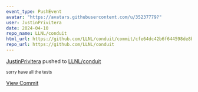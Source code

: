 ```yaml
---
event_type: PushEvent
avatar: "https://avatars.githubusercontent.com/u/35237779?"
user: JustinPrivitera
date: 2024-04-10
repo_name: LLNL/conduit
html_url: https://github.com/LLNL/conduit/commit/cfe64dc42b6f644598de8b7edd08f218a13229e4
repo_url: https://github.com/LLNL/conduit
---
```


<a href='https://github.com/JustinPrivitera' target='_blank'>JustinPrivitera</a> pushed to <a href='https://github.com/LLNL/conduit' target='_blank'>LLNL/conduit</a>

<small>sorry have all the tests</small>

<a href='https://github.com/LLNL/conduit/commit/cfe64dc42b6f644598de8b7edd08f218a13229e4' target='_blank'>View Commit</a>
